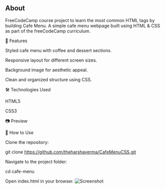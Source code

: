 
## About
FreeCodeCamp course project to learn the most common HTML tags by building Cafe Menu. A simple cafe menu webpage built using HTML & CSS as part of the freeCodeCamp curriculum.

📌 Features

Styled cafe menu with coffee and dessert sections.

Responsive layout for different screen sizes.

Background image for aesthetic appeal.

Clean and organized structure using CSS.

🛠️ Technologies Used

HTML5

CSS3

📷 Preview



🚀 How to Use

Clone the repository:

git clone https://github.com/theharshaverma/CafeMenuCSS.git

Navigate to the project folder:

cd cafe-menu

Open index.html in your browser.
![Screenshot](./images/Screenshot%20(62).png)
